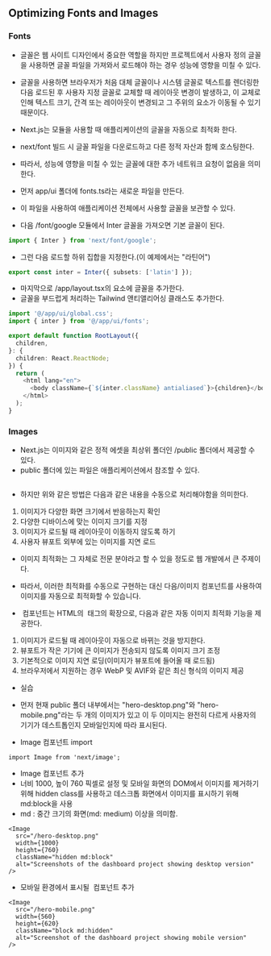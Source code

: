## Optimizing Fonts and Images

### Fonts

- 글꼴은 웹 사이트 디자인에서 중요한 역할을 하지만 프로젝트에서 사용자 정의 글꼴을 사용하면 글꼴 파일을 가져와서 로드해야 하는 경우 성능에 영향을 미칠 수 있다.
- 글꼴을 사용하면 브라우저가 처음 대체 글꼴이나 시스템 글꼴로 텍스트를 렌더링한 다음 로드된 후 사용자 지정 글꼴로 교체할 때 레이아웃 변경이 발생하고, 이 교체로 인해 텍스트 크기, 간격 또는 레이아웃이 변경되고 그 주위의 요소가 이동될 수 있기 때문이다.
- Next.js는 모듈을 사용할 때 애플리케이션의 글꼴을 자동으로 최적화 한다.
- next/font 빌드 시 글꼴 파일을 다운로드하고 다른 정적 자산과 함께 호스팅한다.
- 따라서, 성능에 영향을 미칠 수 있는 글꼴에 대한 추가 네트워크 요청이 없음을 의미한다.

- 먼저 app/ui 폴더에 fonts.ts라는 새로운 파일을 만든다.
- 이 파일을 사용하여 애플리케이션 전체에서 사용할 글꼴을 보관할 수 있다.
- 다음 /font/google 모듈에서 Inter 글꼴을 가져오면 기본 글꼴이 된다.

```ts
import { Inter } from 'next/font/google';
```

- 그런 다음 로드할 하위 집합을 지정한다.(이 예제에서는 "라틴어")

```ts
export const inter = Inter({ subsets: ['latin'] });
```

- 마지막으로 /app/layout.tsx의 <body> 요소에 글꼴을 추가한다.
- 글꼴을 부드럽게 처리하는 Tailwind 앤티앨리어싱 클래스도 추가한다.

```ts
import '@/app/ui/global.css';
import { inter } from '@/app/ui/fonts';

export default function RootLayout({
  children,
}: {
  children: React.ReactNode;
}) {
  return (
    <html lang="en">
      <body className={`${inter.className} antialiased`}>{children}</body>
    </html>
  );
}
```

### Images

- Next.js는 이미지와 같은 정적 에셋을 최상위 폴더인 /public 폴더에서 제공할 수 있다.
- public 폴더에 있는 파일은 애플리케이션에서 참조할 수 있다.

```HTML

```

- 하지만 위와 같은 방법은 다음과 같은 내용을 수동으로 처리해야함을 의미한다.

1. 이미지가 다양한 화면 크기에서 반응하는지 확인
2. 다양한 디바이스에 맞는 이미지 크기를 지정
3. 이미지가 로드될 때 레이아웃이 이동하지 않도록 하기
4. 사용자 뷰포트 외부에 있는 이미지를 지연 로드

- 이미지 최적화는 그 자체로 전문 분야라고 할 수 있을 정도로 웹 개발에서 큰 주제이다.
- 따라서, 이러한 최적화를 수동으로 구현하는 대신 다음/이미지 컴포넌트를 사용하여 이미지를 자동으로 최적화할 수 있습니다.

- <Image> 컴포넌트는 HTML의 <img> 태그의 확장으로, 다음과 같은 자동 이미지 최적화 기능을 제공한다.

1. 이미지가 로드될 때 레이아웃이 자동으로 바뀌는 것을 방지한다.
2. 뷰포트가 작은 기기에 큰 이미지가 전송되지 않도록 이미지 크기 조정
3. 기본적으로 이미지 지연 로딩(이미지가 뷰포트에 들어올 때 로드됨)
4. 브라우저에서 지원하는 경우 WebP 및 AVIF와 같은 최신 형식의 이미지 제공

- 실습
- 먼저 현재 public 폴더 내부에서는 "hero-desktop.png"와 "hero-mobile.png"라는 두 개의 이미지가 있고 이 두 이미지는 완전히 다르게 사용자의 기기가 데스트톱인지 모바일인지에 따라 표시된다.

- Image 컴포넌트 import

```tsx
import Image from 'next/image';
```

- Image 컴포넌트 추가
- 너비 1000, 높이 760 픽셀로 설정 및 모바일 화면의 DOM에서 이미지를 제거하기 위해 hidden class를 사용하고 데스크톱 화면에서 이미지를 표시하기 위해 md:block을 사용
- md : 중간 크기의 화면(md: medium) 이상을 의미함.

```tsx
<Image
  src="/hero-desktop.png"
  width={1000}
  height={760}
  className="hidden md:block"
  alt="Screenshots of the dashboard project showing desktop version"
/>
```

- 모바일 환경에서 표시될 <Image> 컴포넌트 추가

```tsx
<Image
  src="/hero-mobile.png"
  width={560}
  height={620}
  className="block md:hidden"
  alt="Screenshot of the dashboard project showing mobile version"
/>
```
